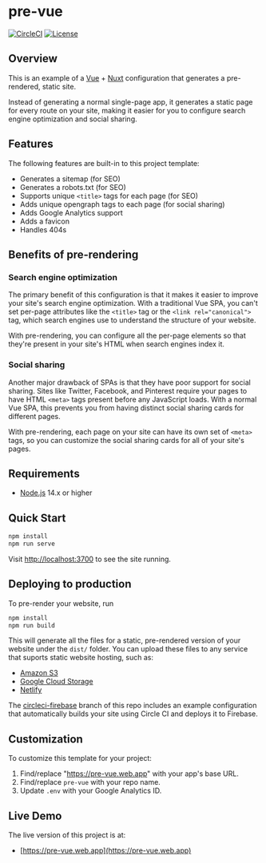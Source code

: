 # pre-vue

[![CircleCI](https://circleci.com/gh/mtlynch/pre-vue.svg?style=svg)](https://circleci.com/gh/mtlynch/pre-vue) [![License](http://img.shields.io/:license-mit-blue.svg?style=flat-square)](LICENSE)

## Overview

This is an example of a [Vue](https://vuejs.org) + [Nuxt](https://nuxtjs.org) configuration that generates a pre-rendered, static site.

Instead of generating a normal single-page app, it generates a static page for every route on your site, making it easier for you to configure search engine optimization and social sharing.

## Features

The following features are built-in to this project template:

- Generates a sitemap (for SEO)
- Generates a robots.txt (for SEO)
- Supports unique `<title>` tags for each page (for SEO)
- Adds unique opengraph tags to each page (for social sharing)
- Adds Google Analytics support
- Adds a favicon
- Handles 404s

## Benefits of pre-rendering

### Search engine optimization

The primary benefit of this configuration is that it makes it easier to improve your site's search engine optimization. With a traditional Vue SPA, you can't set per-page attributes like the `<title>` tag or the `<link rel="canonical">` tag, which search engines use to understand the structure of your website.

With pre-rendering, you can configure all the per-page elements so that they're present in your site's HTML when search engines index it.

### Social sharing

Another major drawback of SPAs is that they have poor support for social sharing. Sites like Twitter, Facebook, and Pinterest require your pages to have HTML `<meta>` tags present before any JavaScript loads. With a normal Vue SPA, this prevents you from having distinct social sharing cards for different pages.

With pre-rendering, each page on your site can have its own set of `<meta>` tags, so you can customize the social sharing cards for all of your site's pages.

## Requirements

- [Node.js](https://nodejs.org/en/download/) 14.x or higher

## Quick Start

```bash
npm install
npm run serve
```

Visit [http://localhost:3700](http://localhost:3700) to see the site running.

## Deploying to production

To pre-render your website, run

```bash
npm install
npm run build
```

This will generate all the files for a static, pre-rendered version of your website under the `dist/` folder. You can upload these files to any service that suports static website hosting, such as:

- [Amazon S3](https://docs.aws.amazon.com/AmazonS3/latest/dev/WebsiteHosting.html)
- [Google Cloud Storage](https://cloud.google.com/storage/docs/hosting-static-website)
- [Netlify](https://www.netlify.com/blog/2016/10/27/a-step-by-step-guide-deploying-a-static-site-or-single-page-app/)

The [circleci-firebase](https://github.com/mtlynch/pre-vue/tree/circleci-firebase) branch of this repo includes an example configuration that automatically builds your site using Circle CI and deploys it to Firebase.

## Customization

To customize this template for your project:

1. Find/replace "https://pre-vue.web.app" with your app's base URL.
1. Find/replace `pre-vue` with your repo name.
1. Update `.env` with your Google Analytics ID.

## Live Demo

The live version of this project is at:

- [https://pre-vue.web.app](https://pre-vue.web.app)
